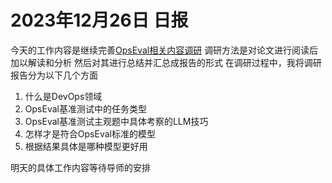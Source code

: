 # 2023年12月26日 日报
今天的工作内容是继续完善[OpsEval相关内容调研](https://www.yuque.com/chougoushi0v0/kb/vx6o19rdbc3cn4xb)  调研方法是对论文进行阅读后加以解读和分析  然后对其进行总结并汇总成报告的形式
  在调研过程中，我将调研报告分为以下几个方面
1. 什么是DevOps领域
2. OpsEval基准测试中的任务类型
3. OpsEval基准测试主观题中具体考察的LLM技巧
4. 怎样才是符合OpsEval标准的模型
5. 根据结果具体是哪种模型更好用

明天的具体工作内容等待导师的安排
